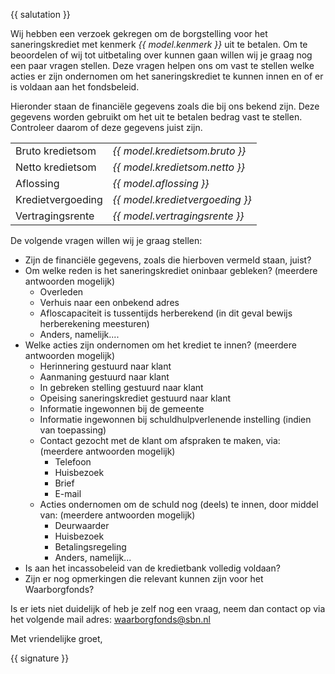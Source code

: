{{ salutation }}

Wij hebben een verzoek gekregen om de borgstelling voor het saneringskrediet met kenmerk *{{ model.kenmerk }}* uit te betalen. Om te beoordelen of wij tot uitbetaling over kunnen gaan willen wij je graag nog een paar vragen stellen. Deze vragen helpen ons om vast te stellen welke acties er zijn ondernomen om het saneringskrediet te kunnen innen en of er is voldaan aan het fondsbeleid.

Hieronder staan de financiële gegevens zoals die bij ons bekend zijn. Deze gegevens worden gebruikt om het uit te betalen bedrag vast te stellen.
Controleer daarom of deze gegevens juist zijn.

|   |   |
| - | - |
| Bruto kredietsom | *{{ model.kredietsom.bruto }}* |
| Netto kredietsom | *{{ model.kredietsom.netto }}* |
| Aflossing | *{{ model.aflossing }}*
| Kredietvergoeding | *{{ model.kredietvergoeding }}* |
| Vertragingsrente | *{{ model.vertragingsrente }}* |

De volgende vragen willen wij je graag stellen:

* Zijn de financiële gegevens, zoals die hierboven vermeld staan, juist?
* Om welke reden is het saneringskrediet oninbaar gebleken? (meerdere antwoorden mogelijk)
  * Overleden
  * Verhuis naar een onbekend adres
  * Afloscapaciteit is tussentijds herberekend (in dit geval bewijs herberekening meesturen)
  * Anders, namelijk....
* Welke acties zijn ondernomen om het krediet te innen? (meerdere antwoorden mogelijk)
  * Herinnering gestuurd naar klant
  * Aanmaning gestuurd naar klant
  * In gebreken stelling gestuurd naar klant
  * Opeising saneringskrediet gestuurd naar klant
  * Informatie ingewonnen bij de gemeente
  * Informatie ingewonnen bij schuldhulpverlenende instelling (indien van toepassing)
  * Contact gezocht met de klant om afspraken te maken, via: (meerdere antwoorden mogelijk)
    * Telefoon
    * Huisbezoek
    * Brief
    * E-mail
  * Acties ondernomen om de schuld nog (deels) te innen, door middel van: (meerdere antwoorden mogelijk)
    * Deurwaarder
    * Huisbezoek
    * Betalingsregeling
    * Anders, namelijk...
* Is aan het incassobeleid van de kredietbank volledig voldaan?
* Zijn er nog opmerkingen die relevant kunnen zijn voor het Waarborgfonds?

Is er iets niet duidelijk of heb je zelf nog een vraag, neem dan contact op via het volgende mail adres: waarborgfonds@sbn.nl

Met vriendelijke groet,

{{ signature }}